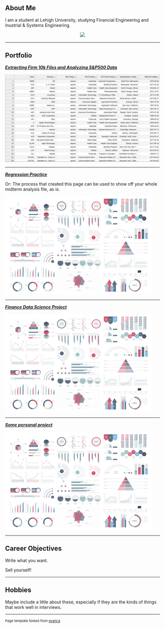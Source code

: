 ## About Me

I am a student at Lehigh University, studying Financial Engineering and Inustrial & Systems Engineering. 

<!-- Upload your own photo and change the path -->

<p style="text-align:center;">
  <img class="img-circle" src="https://github.com/chrisztoh/chrisztoh.github.io/raw/master/images/Headshot.png" width="50%">
</p>

---

## Portfolio

<!-- You can link to other websites, PDFs in this repo, and other pages in this repo -->

_**[Extracting Firm 10k Files and Analyzing S&P500 Data](Report)**_

<img src="images/MidtermSnip.png?raw=true"/>

---

_**[Regression Practice](Regression_practice)**_

Or: The process that created this page can be used to show off your whole midterm analysis file, as is.

<img src="images/dummy_thumbnail.jpg?raw=true"/>

---

_**[Finance Data Science Project](https://sammiopalewski.github.io/FinalProjectWebsite/)**_

<img src="images/dummy_thumbnail.jpg?raw=true"/>

---

_**[Some personal project](/pdf/sample_presentation.pdf)**_

<img src="images/dummy_thumbnail.jpg?raw=true"/>

---

## Career Objectives

Write what you want. 

Sell yourself!

---

## Hobbies

Maybe include a little about these, especially if they are the kinds of things that work well in interviews.

---
<p style="font-size:11px">Page template forked from <a href="https://github.com/evanca/quick-portfolio">evanca</a></p>
<!-- Remove above link if you don't want to attibute -->
